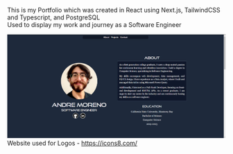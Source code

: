 This is my Portfolio which was created in React using Next.js, TailwindCSS and Typescript, and PostgreSQL
<br>
Used to display my work and journey as a Software Engineer
<br>

[![Live Demo](./images/LiveProjectPortfolio.png)](https://morenoportfolio.vercel.app/)
<br>
Website used for Logos - https://icons8.com/
